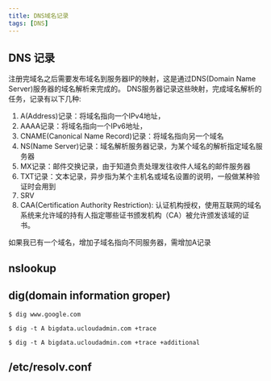 ```yaml
---
title: DNS域名记录
tags: [DNS]
---
```


## DNS 记录

注册完域名之后需要发布域名到服务器IP的映射，这是通过DNS(Domain Name Server)服务器的域名解析来完成的。
DNS服务器记录这些映射，完成域名解析的任务，记录有以下几种:

1. A(Address)记录：将域名指向一个IPv4地址，
2. AAAA记录：将域名指向一个IPv6地址，
2. CNAME(Canonical Name Record)记录：将域名指向另一个域名
3. NS(Name Server)记录：域名解析服务器记录，为某个域名的解析指定域名服务器
4. MX记录：邮件交换记录，由于知道负责处理发往收件人域名的邮件服务器
5. TXT记录：文本记录，异步指为某个主机名或域名设置的说明，一般做某种验证时会用到
6. SRV
7. CAA(Certification Authority Restriction): 认证机构授权，使用互联网的域名系统来允许域的持有人指定哪些证书颁发机构（CA）被允许颁发该域的证书。

如果我已有一个域名，增加子域名指向不同服务器，需增加A记录

## nslookup

## dig(domain information groper)

    $ dig www.google.com

    $ dig -t A bigdata.ucloudadmin.com +trace

    $ dig -t A bigdata.ucloudadmin.com +trace +additional

## /etc/resolv.conf
